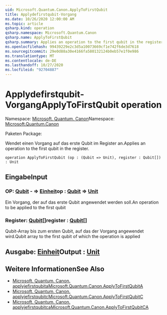 ```yaml
---
uid: Microsoft.Quantum.Canon.ApplyToFirstQubit
title: Applydefirstqubit-Vorgang
ms.date: 10/26/2020 12:00:00 AM
ms.topic: article
qsharp.kind: operation
qsharp.namespace: Microsoft.Quantum.Canon
qsharp.name: ApplyToFirstQubit
qsharp.summary: Applies an operation to the first qubit in the register.
ms.openlocfilehash: 99439229e2c3d5a10073669cf1e742f6de3d7618
ms.sourcegitcommit: 29e0d88a30e4166fa580132124b0eb57e1f0e986
ms.translationtype: MT
ms.contentlocale: de-DE
ms.lasthandoff: 10/27/2020
ms.locfileid: "92704887"
---
```

# <a name="applytofirstqubit-operation"></a><span data-ttu-id="038d1-102">Applydefirstqubit-Vorgang</span><span class="sxs-lookup"><span data-stu-id="038d1-102">ApplyToFirstQubit operation</span></span>

<span data-ttu-id="038d1-103">Namespace: [Microsoft. Quantum. Canon](xref:Microsoft.Quantum.Canon)</span><span class="sxs-lookup"><span data-stu-id="038d1-103">Namespace: [Microsoft.Quantum.Canon](xref:Microsoft.Quantum.Canon)</span></span>

<span data-ttu-id="038d1-104">Paketen [](https://nuget.org/packages/)</span><span class="sxs-lookup"><span data-stu-id="038d1-104">Package: [](https://nuget.org/packages/)</span></span>


<span data-ttu-id="038d1-105">Wendet einen Vorgang auf das erste Qubit im Register an.</span><span class="sxs-lookup"><span data-stu-id="038d1-105">Applies an operation to the first qubit in the register.</span></span>

```qsharp
operation ApplyToFirstQubit (op : (Qubit => Unit), register : Qubit[]) : Unit
```


## <a name="input"></a><span data-ttu-id="038d1-106">Eingabe</span><span class="sxs-lookup"><span data-stu-id="038d1-106">Input</span></span>

### <a name="op--qubit--unit"></a><span data-ttu-id="038d1-107">OP: [Qubit](xref:microsoft.quantum.lang-ref.qubit) - => [Einheit](xref:microsoft.quantum.lang-ref.unit)</span><span class="sxs-lookup"><span data-stu-id="038d1-107">op : [Qubit](xref:microsoft.quantum.lang-ref.qubit) => [Unit](xref:microsoft.quantum.lang-ref.unit)</span></span> 

<span data-ttu-id="038d1-108">Ein Vorgang, der auf das erste Qubit angewendet werden soll.</span><span class="sxs-lookup"><span data-stu-id="038d1-108">An operation to be applied to the first qubit</span></span>


### <a name="register--qubit"></a><span data-ttu-id="038d1-109">Register: [Qubit](xref:microsoft.quantum.lang-ref.qubit)[]</span><span class="sxs-lookup"><span data-stu-id="038d1-109">register : [Qubit](xref:microsoft.quantum.lang-ref.qubit)[]</span></span>

<span data-ttu-id="038d1-110">Qubit-Array bis zum ersten Qubit, auf das der Vorgang angewendet wird.</span><span class="sxs-lookup"><span data-stu-id="038d1-110">Qubit array to the first qubit of which the operation is applied</span></span>



## <a name="output--unit"></a><span data-ttu-id="038d1-111">Ausgabe: [Einheit](xref:microsoft.quantum.lang-ref.unit)</span><span class="sxs-lookup"><span data-stu-id="038d1-111">Output : [Unit](xref:microsoft.quantum.lang-ref.unit)</span></span>



## <a name="see-also"></a><span data-ttu-id="038d1-112">Weitere Informationen</span><span class="sxs-lookup"><span data-stu-id="038d1-112">See Also</span></span>

- [<span data-ttu-id="038d1-113">Microsoft. Quantum. Canon. applyjefirstqubita</span><span class="sxs-lookup"><span data-stu-id="038d1-113">Microsoft.Quantum.Canon.ApplyToFirstQubitA</span></span>](xref:Microsoft.Quantum.Canon.ApplyToFirstQubitA)
- [<span data-ttu-id="038d1-114">Microsoft. Quantum. Canon. applyjefirstqubitc</span><span class="sxs-lookup"><span data-stu-id="038d1-114">Microsoft.Quantum.Canon.ApplyToFirstQubitC</span></span>](xref:Microsoft.Quantum.Canon.ApplyToFirstQubitC)
- [<span data-ttu-id="038d1-115">Microsoft. Quantum. Canon. applyjefirstqubitca</span><span class="sxs-lookup"><span data-stu-id="038d1-115">Microsoft.Quantum.Canon.ApplyToFirstQubitCA</span></span>](xref:Microsoft.Quantum.Canon.ApplyToFirstQubitCA)
